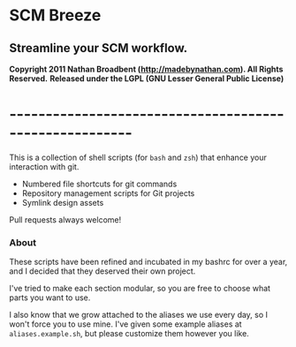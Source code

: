 # SCM Breeze
## Streamline your SCM workflow.

**Copyright 2011 Nathan Broadbent (http://madebynathan.com). All Rights Reserved.**
**Released under the LGPL (GNU Lesser General Public License)**

# -------------------------------------------------------

This is a collection of shell scripts (for `bash` and `zsh`) that enhance your interaction with git.

* Numbered file shortcuts for git commands
* Repository management scripts for Git projects
* Symlink design assets


Pull requests always welcome!


### About

These scripts have been refined and incubated in my bashrc for over a year,
and I decided that they deserved their own project.

I've tried to make each section modular, so you are free to choose what parts you want to use.

I also know that we grow attached to the aliases we use every day, so I won't force you to use mine.
I've given some example aliases at `aliases.example.sh`, but please customize them however you like.

